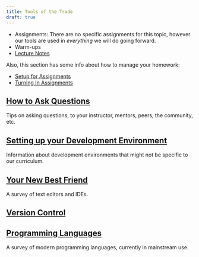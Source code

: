 ```yaml
---
title: Tools of the Trade
draft: true
---
```


- Assignments: There are no specific assignments for this topic, however our tools are used in _everything_ we will do going forward.
- Warm-ups
- [Lecture Notes](./lecture-notes)

Also, this section has some info about how to manage your homework:

- [Setup for Assignments](./assignment-setup)
- [Turning In Assignments](./assignment-turn-in)

## [How to Ask Questions](./asking-questions)

Tips on asking questions, to your instructor, mentors, peers, the community, etc.

## [Setting up your Development Environment](./environment)

Information about development environments that might not be specific to our curriculum.

## [Your New Best Friend](./editors)

A survey of text editors and IDEs.

## [Version Control](./version-control)

## [Programming Languages](./languages)

A survey of modern programming languages, currently in mainstream use.
